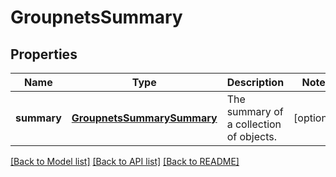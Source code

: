 # GroupnetsSummary

## Properties
Name | Type | Description | Notes
------------ | ------------- | ------------- | -------------
**summary** | [**GroupnetsSummarySummary**](GroupnetsSummarySummary.md) | The summary of a collection of objects. | [optional] 

[[Back to Model list]](../README.md#documentation-for-models) [[Back to API list]](../README.md#documentation-for-api-endpoints) [[Back to README]](../README.md)


